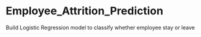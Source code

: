 # Employee_Attrition_Prediction
Build Logistic Regression model to classify whether employee stay or leave
